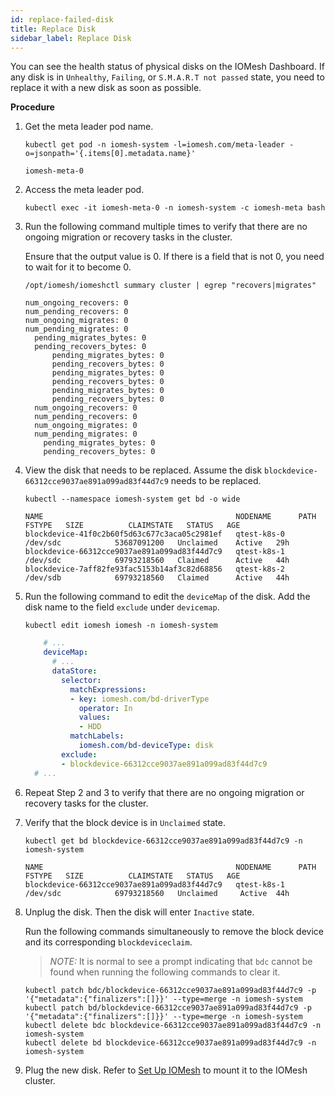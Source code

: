 ```yaml
---
id: replace-failed-disk
title: Replace Disk
sidebar_label: Replace Disk
---
```


You can see the health status of physical disks on the IOMesh Dashboard. If any disk is in `Unhealthy`, `Failing`, or `S.M.A.R.T not passed` state, you need to replace it with a new disk as soon as possible.

**Procedure**

1. Get the meta leader pod name.
    ```shell
    kubectl get pod -n iomesh-system -l=iomesh.com/meta-leader -o=jsonpath='{.items[0].metadata.name}'
    ```
    ```output
    iomesh-meta-0
    ```

2. Access the meta leader pod.
    ```shell
    kubectl exec -it iomesh-meta-0 -n iomesh-system -c iomesh-meta bash
    ```

3. Run the following command multiple times to verify that there are no ongoing migration or recovery tasks in the cluster. 

    Ensure that the output value is 0. If there is a field that is not 0, you need to wait for it to become 0.

    ```shell
    /opt/iomesh/iomeshctl summary cluster | egrep "recovers|migrates" 
    ```
    ```output
    num_ongoing_recovers: 0
    num_pending_recovers: 0
    num_ongoing_migrates: 0
    num_pending_migrates: 0
      pending_migrates_bytes: 0
      pending_recovers_bytes: 0
          pending_migrates_bytes: 0
          pending_recovers_bytes: 0
          pending_migrates_bytes: 0
          pending_recovers_bytes: 0
          pending_migrates_bytes: 0
          pending_recovers_bytes: 0
      num_ongoing_recovers: 0
      num_pending_recovers: 0
      num_ongoing_migrates: 0
      num_pending_migrates: 0
        pending_migrates_bytes: 0
        pending_recovers_bytes: 0
    ```

4. View the disk that needs to be replaced. Assume the disk `blockdevice-66312cce9037ae891a099ad83f44d7c9` needs to be replaced.
    ```shell
    kubectl --namespace iomesh-system get bd -o wide
    ```
    ```output
    NAME                                           NODENAME      PATH       FSTYPE   SIZE          CLAIMSTATE   STATUS   AGE
    blockdevice-41f0c2b60f5d63c677c3aca05c2981ef   qtest-k8s-0   /dev/sdc            53687091200   Unclaimed    Active   29h
    blockdevice-66312cce9037ae891a099ad83f44d7c9   qtest-k8s-1   /dev/sdc            69793218560   Claimed      Active   44h
    blockdevice-7aff82fe93fac5153b14af3c82d68856   qtest-k8s-2   /dev/sdb            69793218560   Claimed      Active   44h
    ```

5. Run the following command to edit the `deviceMap` of the disk. Add the disk name to the field `exclude` under `devicemap`.

    ```shell
    kubectl edit iomesh iomesh -n iomesh-system
    ```

    ```yaml
        # ...
        deviceMap:
          # ...
          dataStore:
            selector:
              matchExpressions:
              - key: iomesh.com/bd-driverType
                operator: In
                values:
                - HDD
              matchLabels:
                iomesh.com/bd-deviceType: disk
            exclude:
            - blockdevice-66312cce9037ae891a099ad83f44d7c9
      # ...
    ```

6. Repeat Step 2 and 3 to verify that there are no ongoing migration or recovery tasks for the cluster. 

7. Verify that the block device is in `Unclaimed` state.
    ```shell
    kubectl get bd blockdevice-66312cce9037ae891a099ad83f44d7c9 -n iomesh-system
    ```
    ```output
    NAME                                           NODENAME      PATH       FSTYPE   SIZE          CLAIMSTATE   STATUS   AGE
    blockdevice-66312cce9037ae891a099ad83f44d7c9   qtest-k8s-1   /dev/sdc            69793218560   Unclaimed     Active  44h
    ```

8. Unplug the disk. Then the disk will enter `Inactive` state. 

   Run the following commands simultaneously to remove the block device and its corresponding `blockdeviceclaim`. 

   > _NOTE:_ It is normal to see a prompt indicating that `bdc` cannot be found when running the following commands to clear it.
   
    ```shell
    kubectl patch bdc/blockdevice-66312cce9037ae891a099ad83f44d7c9 -p '{"metadata":{"finalizers":[]}}' --type=merge -n iomesh-system
    kubectl patch bd/blockdevice-66312cce9037ae891a099ad83f44d7c9 -p '{"metadata":{"finalizers":[]}}' --type=merge -n iomesh-system
    kubectl delete bdc blockdevice-66312cce9037ae891a099ad83f44d7c9 -n iomesh-system
    kubectl delete bd blockdevice-66312cce9037ae891a099ad83f44d7c9 -n iomesh-system
    ```
9. Plug the new disk. Refer to [Set Up IOMesh](../deploy-iomesh-cluster/setup-iomesh) to mount it to the IOMesh cluster.

